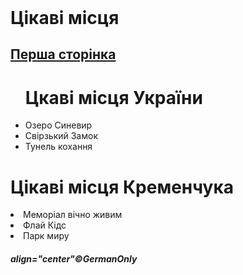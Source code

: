 <!DOCTYPE html>
<html>
<head>
  <meta charset="utf-8">
  <title>Завдання 20.02.2024</title>
</head>
<body>
 <header> 

 </header>
   <h1>Цікаві місця</h1>
    <a href="index.html"> <h2>Перша сторінка</h2></a>
    <ul><h1>Цкаві місця України</h1>
     <li>Озеро Синевир</li>
     <li>Свірзький Замок</li>
     <li>Тунель кохання</li>
    </ul>
    <o1><h1>Цікаві місця Кременчука</h1>
       <li>Меморіал вічно живим</li>
       <li>Флай Кідс</li>
       <li>Парк миру</li>
    </o1>
    <footer>
     <h5> align="center"&#169GermanOnly
     </footer>
     </body>
     </html>
